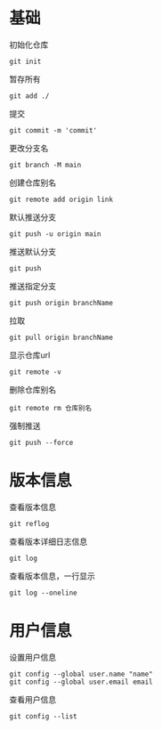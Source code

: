 # 基础

初始化仓库

```shell
git init
```

暂存所有

```shell
git add ./
```

提交

```shell
git commit -m 'commit'
```

更改分支名

```shell
git branch -M main
```

创建仓库别名

```shell
git remote add origin link
```

默认推送分支

```shell
git push -u origin main
```

推送默认分支

```shell
git push
```

推送指定分支

```shell
git push origin branchName
```

拉取

```shell
git pull origin branchName
```

显示仓库url

```shell
git remote -v
```

删除仓库别名

```shell
git remote rm 仓库别名
```

强制推送

```shell
git push --force
```



# 版本信息

查看版本信息

```shell
git reflog
```

查看版本详细日志信息

```shell
git log
```

查看版本信息，一行显示

```shell
git log --oneline
```



# 用户信息

设置用户信息

```shell
git config --global user.name "name"
git config --global user.email email
```

查看用户信息

```shell
git config --list
```

